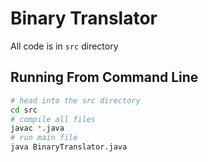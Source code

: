 # Binary Translator

All code is in `src` directory

## Running From Command Line

```bash
# head into the src directory
cd src
# compile all files
javac *.java
# run main file
java BinaryTranslator.java
```
